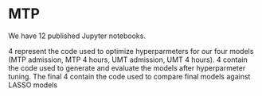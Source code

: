 # MTP
We have 12 published Jupyter notebooks.

4 represent the code used to optimize hyperparmeters for our four models (MTP admission, MTP 4 hours, UMT admission, UMT 4 hours).
4 contain the code used to generate and evaluate the models after hyperparmeter tuning.
The final 4 contain the code used to compare final models against LASSO models
